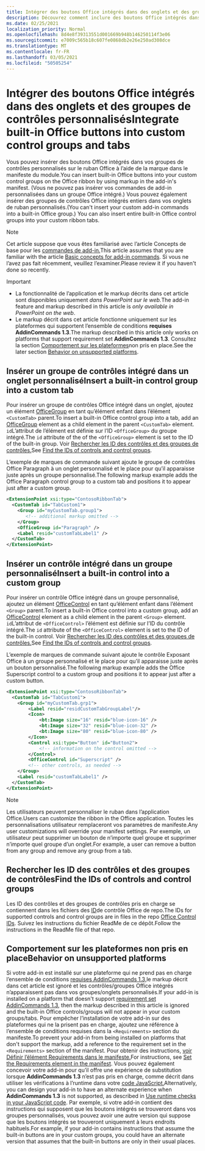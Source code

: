 ```yaml
---
title: Intégrer des boutons Office intégrés dans des onglets et des groupes de contrôles personnalisés
description: Découvrez comment inclure des boutons Office intégrés dans vos groupes de commandes et onglets personnalisés sur le ruban Office.
ms.date: 02/25/2021
localization_priority: Normal
ms.openlocfilehash: 8d4e8f39313551d001669b948b146250114f3e06
ms.sourcegitcommit: e7009c565b18c607fe0868db2e26e250ad308dce
ms.translationtype: MT
ms.contentlocale: fr-FR
ms.lasthandoff: 03/05/2021
ms.locfileid: "50505254"
---
```

# <a name="integrate-built-in-office-buttons-into-custom-control-groups-and-tabs"></a><span data-ttu-id="b633b-103">Intégrer des boutons Office intégrés dans des onglets et des groupes de contrôles personnalisés</span><span class="sxs-lookup"><span data-stu-id="b633b-103">Integrate built-in Office buttons into custom control groups and tabs</span></span>

<span data-ttu-id="b633b-104">Vous pouvez insérer des boutons Office intégrés dans vos groupes de contrôles personnalisés sur le ruban Office à l’aide de la marque dans le manifeste du module.</span><span class="sxs-lookup"><span data-stu-id="b633b-104">You can insert built-in Office buttons into your custom control groups on the Office ribbon by using markup in the add-in's manifest.</span></span> <span data-ttu-id="b633b-105">(Vous ne pouvez pas insérer vos commandes de add-in personnalisées dans un groupe Office intégré.) Vous pouvez également insérer des groupes de contrôles Office intégrés entiers dans vos onglets de ruban personnalisés.</span><span class="sxs-lookup"><span data-stu-id="b633b-105">(You can't insert your custom add-in commands into a built-in Office group.) You can also insert entire built-in Office control groups into your custom ribbon tabs.</span></span>

> [!NOTE]
> <span data-ttu-id="b633b-106">Cet article suppose que vous êtes familiarisé avec l’article Concepts de base pour les [commandes de add-in.](add-in-commands.md)</span><span class="sxs-lookup"><span data-stu-id="b633b-106">This article assumes that you are familiar with the article [Basic concepts for add-in commands](add-in-commands.md).</span></span> <span data-ttu-id="b633b-107">Si vous ne l’avez pas fait récemment, veuillez l’examiner.</span><span class="sxs-lookup"><span data-stu-id="b633b-107">Please review it if you haven't done so recently.</span></span>

> [!IMPORTANT]
>
> - <span data-ttu-id="b633b-108">La fonctionnalité de l’application et le markup décrits dans cet article sont disponibles uniquement *dans PowerPoint sur le web.*</span><span class="sxs-lookup"><span data-stu-id="b633b-108">The add-in feature and markup described in this article is *only available in PowerPoint on the web*.</span></span>
> - <span data-ttu-id="b633b-109">Le markup décrit dans cet article fonctionne uniquement sur les plateformes qui supportent l’ensemble de conditions **requises AddinCommands 1.3**.</span><span class="sxs-lookup"><span data-stu-id="b633b-109">The markup described in this article only works on platforms that support requirement set **AddinCommands 1.3**.</span></span> <span data-ttu-id="b633b-110">Consultez la section [Comportement sur les plateformes](#behavior-on-unsupported-platforms)non pris en place.</span><span class="sxs-lookup"><span data-stu-id="b633b-110">See the later section [Behavior on unsupported platforms](#behavior-on-unsupported-platforms).</span></span>

## <a name="insert-a-built-in-control-group-into-a-custom-tab"></a><span data-ttu-id="b633b-111">Insérer un groupe de contrôles intégré dans un onglet personnalisé</span><span class="sxs-lookup"><span data-stu-id="b633b-111">Insert a built-in control group into a custom tab</span></span>

<span data-ttu-id="b633b-112">Pour insérer un groupe de contrôles Office intégré dans un onglet, ajoutez un élément [OfficeGroup](../reference/manifest/customtab.md#officegroup) en tant qu’élément enfant dans l’élément `<CustomTab>` parent.</span><span class="sxs-lookup"><span data-stu-id="b633b-112">To insert a built-in Office control group into a tab, add an [OfficeGroup](../reference/manifest/customtab.md#officegroup) element as a child element in the parent `<CustomTab>` element.</span></span> <span data-ttu-id="b633b-113">`id`L’attribut de l’élément est définie sur l’ID `<OfficeGroup>` du groupe intégré.</span><span class="sxs-lookup"><span data-stu-id="b633b-113">The `id` attribute of the of the `<OfficeGroup>` element is set to the ID of the built-in group.</span></span> <span data-ttu-id="b633b-114">Voir [Rechercher les ID des contrôles et des groupes de contrôles.](#find-the-ids-of-controls-and-control-groups)</span><span class="sxs-lookup"><span data-stu-id="b633b-114">See [Find the IDs of controls and control groups](#find-the-ids-of-controls-and-control-groups).</span></span>

<span data-ttu-id="b633b-115">L’exemple de marques de commande suivant ajoute le groupe de contrôles Office Paragraph à un onglet personnalisé et le place pour qu’il apparaisse juste après un groupe personnalisé.</span><span class="sxs-lookup"><span data-stu-id="b633b-115">The following markup example adds the Office Paragraph control group to a custom tab and positions it to appear just after a custom group.</span></span>

```xml
<ExtensionPoint xsi:type="ContosoRibbonTab">
  <CustomTab id="TabCustom1">
    <Group id="myCustomTab.group1">
       <!-- additional markup omitted -->
    </Group>
    <OfficeGroup id="Paragraph" />
    <Label resid="customTabLabel1" />
  </CustomTab>
</ExtensionPoint>
```

## <a name="insert-a-built-in-control-into-a-custom-group"></a><span data-ttu-id="b633b-116">Insérer un contrôle intégré dans un groupe personnalisé</span><span class="sxs-lookup"><span data-stu-id="b633b-116">Insert a built-in control into a custom group</span></span>

<span data-ttu-id="b633b-117">Pour insérer un contrôle Office intégré dans un groupe personnalisé, ajoutez un élément [OfficeControl](../reference/manifest/group.md#officecontrol) en tant qu’élément enfant dans l’élément `<Group>` parent.</span><span class="sxs-lookup"><span data-stu-id="b633b-117">To insert a built-in Office control into a custom group, add an [OfficeControl](../reference/manifest/group.md#officecontrol) element as a child element in the parent `<Group>` element.</span></span> <span data-ttu-id="b633b-118">`id`L’attribut de `<OfficeControl>` l’élément est définie sur l’ID du contrôle intégré.</span><span class="sxs-lookup"><span data-stu-id="b633b-118">The `id` attribute of the `<OfficeControl>` element is set to the ID of the built-in control.</span></span> <span data-ttu-id="b633b-119">Voir [Rechercher les ID des contrôles et des groupes de contrôles.](#find-the-ids-of-controls-and-control-groups)</span><span class="sxs-lookup"><span data-stu-id="b633b-119">See [Find the IDs of controls and control groups](#find-the-ids-of-controls-and-control-groups).</span></span>

<span data-ttu-id="b633b-120">L’exemple de marques de commande suivant ajoute le contrôle Exposant Office à un groupe personnalisé et le place pour qu’il apparaisse juste après un bouton personnalisé.</span><span class="sxs-lookup"><span data-stu-id="b633b-120">The following markup example adds the Office Superscript control to a custom group and positions it to appear just after a custom button.</span></span>

```xml
<ExtensionPoint xsi:type="ContosoRibbonTab">
  <CustomTab id="TabCustom1">
    <Group id="myCustomTab.grp1">
        <Label resid="residCustomTabGroupLabel"/>
        <Icon>
            <bt:Image size="16" resid="blue-icon-16" />
            <bt:Image size="32" resid="blue-icon-32" />
            <bt:Image size="80" resid="blue-icon-80" />
        </Icon>
        <Control xsi:type="Button" id="Button2">
            <!-- information on the control omitted -->
        </Control>
        <OfficeControl id="Superscript" />
        <!-- other controls, as needed -->
    </Group>
    <Label resid="customTabLabel1" />
  </CustomTab>
</ExtensionPoint>
```

> [!NOTE]
> <span data-ttu-id="b633b-121">Les utilisateurs peuvent personnaliser le ruban dans l’application Office.</span><span class="sxs-lookup"><span data-stu-id="b633b-121">Users can customize the ribbon in the Office application.</span></span> <span data-ttu-id="b633b-122">Toutes les personnalisations utilisateur remplaceront vos paramètres de manifeste.</span><span class="sxs-lookup"><span data-stu-id="b633b-122">Any user customizations will override your manifest settings.</span></span> <span data-ttu-id="b633b-123">Par exemple, un utilisateur peut supprimer un bouton de n’importe quel groupe et supprimer n’importe quel groupe d’un onglet.</span><span class="sxs-lookup"><span data-stu-id="b633b-123">For example, a user can remove a button from any group and remove any group from a tab.</span></span>

## <a name="find-the-ids-of-controls-and-control-groups"></a><span data-ttu-id="b633b-124">Rechercher les ID des contrôles et des groupes de contrôles</span><span class="sxs-lookup"><span data-stu-id="b633b-124">Find the IDs of controls and control groups</span></span>

<span data-ttu-id="b633b-125">Les ID des contrôles et des groupes de contrôles pris en charge se contiennent dans les fichiers des [ID](https://github.com/OfficeDev/office-control-ids)de contrôle Office de repo.</span><span class="sxs-lookup"><span data-stu-id="b633b-125">The IDs for supported controls and control groups are in files in the repo [Office Control IDs](https://github.com/OfficeDev/office-control-ids).</span></span> <span data-ttu-id="b633b-126">Suivez les instructions du fichier ReadMe de ce dépôt.</span><span class="sxs-lookup"><span data-stu-id="b633b-126">Follow the instructions in the ReadMe file of that repo.</span></span>

## <a name="behavior-on-unsupported-platforms"></a><span data-ttu-id="b633b-127">Comportement sur les plateformes non pris en place</span><span class="sxs-lookup"><span data-stu-id="b633b-127">Behavior on unsupported platforms</span></span>

<span data-ttu-id="b633b-128">Si votre add-in est installé sur une plateforme qui ne prend pas en charge l’ensemble de conditions [requises AddinCommands 1.3,](../reference/requirement-sets/add-in-commands-requirement-sets.md)le markup décrit dans cet article est ignoré et les contrôles/groupes Office intégrés n’apparaissent pas dans vos groupes/onglets personnalisés.</span><span class="sxs-lookup"><span data-stu-id="b633b-128">If your add-in is installed on a platform that doesn't support [requirement set AddinCommands 1.3](../reference/requirement-sets/add-in-commands-requirement-sets.md), then the markup described in this article is ignored and the built-in Office controls/groups will not appear in your custom groups/tabs.</span></span> <span data-ttu-id="b633b-129">Pour empêcher l’installation de votre add-in sur des plateformes qui ne la prisent pas en charge, ajoutez une référence à l’ensemble de conditions requises dans la `<Requirements>` section du manifeste.</span><span class="sxs-lookup"><span data-stu-id="b633b-129">To prevent your add-in from being installed on platforms that don't support the markup, add a reference to the requirement set in the `<Requirements>` section of the manifest.</span></span> <span data-ttu-id="b633b-130">Pour obtenir des instructions, [voir Définir l’élément Requirements dans le manifeste.](../develop/specify-office-hosts-and-api-requirements.md#set-the-requirements-element-in-the-manifest)</span><span class="sxs-lookup"><span data-stu-id="b633b-130">For instructions, see [Set the Requirements element in the manifest](../develop/specify-office-hosts-and-api-requirements.md#set-the-requirements-element-in-the-manifest).</span></span> <span data-ttu-id="b633b-131">Vous pouvez également concevoir votre add-in pour qu’il offre une expérience de substitution lorsque **AddinCommands 1.3** n’est pas pris en charge, comme décrit dans utiliser les vérifications à l’runtime dans votre [code JavaScript.](../develop/specify-office-hosts-and-api-requirements.md#use-runtime-checks-in-your-javascript-code)</span><span class="sxs-lookup"><span data-stu-id="b633b-131">Alternatively, you can design your add-in to have an alternate experience when **AddinCommands 1.3** is not supported, as described in [Use runtime checks in your JavaScript code](../develop/specify-office-hosts-and-api-requirements.md#use-runtime-checks-in-your-javascript-code).</span></span> <span data-ttu-id="b633b-132">Par exemple, si votre add-in contient des instructions qui supposent que les boutons intégrés se trouveront dans vos groupes personnalisés, vous pouvez avoir une autre version qui suppose que les boutons intégrés se trouveront uniquement à leurs endroits habituels.</span><span class="sxs-lookup"><span data-stu-id="b633b-132">For example, if your add-in contains instructions that assume the built-in buttons are in your custom groups, you could have an alternate version that assumes that the built-in buttons are only in their usual places.</span></span>
